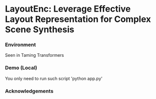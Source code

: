 # LayoutEnc: Leverage Effective Layout Representation for Complex Scene Synthesis

### Environment

Seen in Taming Transformers

### Demo (Local)
You only need to run such script
'python app.py'



### Acknowledgements
<!--
**LayoutEnc/LayoutEnc** is a ✨ _special_ ✨ repository because its `README.md` (this file) appears on your GitHub profile.

Here are some ideas to get you started:

- 🔭 I’m currently working on ...
- 🌱 I’m currently learning ...
- 👯 I’m looking to collaborate on ...
- 🤔 I’m looking for help with ...
- 💬 Ask me about ...
- 📫 How to reach me: ...
- 😄 Pronouns: ...
- ⚡ Fun fact: ...
-->
